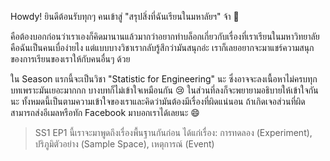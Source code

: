 Howdy! ยินดีต้อนรับทุกๆ คนเข้าสู่ "สรุปสิ่งที่ฉันเรียนในมหาลัยฯ" จ้า 🌺

คือต้องบอกก่อนว่าเราเองก็คิดมานานแล้วมากว่าอยากทำบล็อกเกี่ยวกับเรื่องที่เราเรียนในมหาวิทยาลัย คือฉันเป็นคนเบื่อง่ายไง แต่แบบบางวิชาเรากลับรู้สึกว่ามันสนุกอ่ะ เราก็เลยอยากจะมาแชร์ความสนุกของการเรียนของเราให้กับคนอื่นๆ ด้วย

ใน Season แรกนี้จะเป็นวิชา "Statistic for Engineering" นะ ซึ่งอาจจะลงเนื้อหาไม่ครบทุกบทเพราะมันเยอะมากกก บางบทก็ไม่เข้าใจเหมือนกัน 😢 ในส่วนที่ลงก็จะพยายามอธิบายให้เข้าใจกันนะ ทั้งหมดนี้เป็นตามความเข้าใจของเราและคิดว่ามันต้องมีเรื่องที่ผิดแน่นอน ถ้าเกิดเจอส่วนที่ผิดสามารถส่งอีเมลหรือทัก Facebook มาบอกเราได้เลยนะ 😄

> SS1 EP1 นี้เราจะมาพูดถึงเรื่องพื้นฐานกันก่อน ได้แก่เรื่อง: การทดลอง (Experiment), ปริภูมิตัวอย่าง (Sample Space), เหตุการณ์ (Event)
